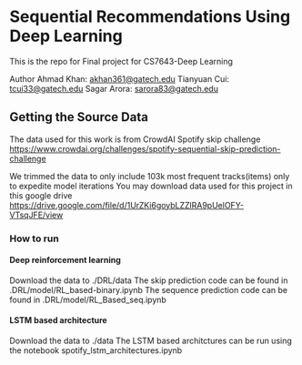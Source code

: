# Sequential Recommendations Using Deep Learning

This is the repo for Final project for CS7643-Deep Learning

Author
Ahmad Khan: akhan361@gatech.edu
Tianyuan Cui: tcui33@gatech.edu
Sagar Arora: sarora83@gatech.edu

## Getting the Source Data

The data used for this work is from CrowdAI Spotify skip challenge
https://www.crowdai.org/challenges/spotify-sequential-skip-prediction-challenge

We trimmed the data to only include 103k most frequent tracks(items) only to expedite model iterations
You may download data used for this project in this google drive https://drive.google.com/file/d/1UrZKi6goybLZZlRA9pUelOFY-VTsqJFE/view


### How to run

#### Deep reinforcement learning
Download the data to ./DRL/data 
The skip prediction code can be found in .DRL/model/RL_based-binary.ipynb
The sequence prediction code can be found in .DRL/model/RL_Based_seq.ipynb

#### LSTM based architecture
Download the data to ./data
The LSTM based architctures can be run using the notebook spotify_lstm_architectures.ipynb


####
